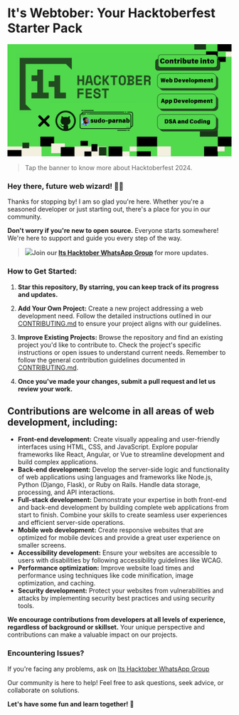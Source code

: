 # **It's Webtober: Your Hacktoberfest Starter Pack**

<a href="https://hacktoberfest.com/" ><img src="Its-hacktober Banner.png" ></a>

> Tap the banner to know more about Hacktoberfest 2024.


### Hey there, future web wizard! 🧙‍♂️

Thanks for stopping by! I am so glad you're here. Whether you're a seasoned developer or just starting out, there's a place for you in our community.

**Don't worry if you're new to open source.** Everyone starts somewhere! We're here to support and guide you every step of the way. 

>  <a href="https://chat.whatsapp.com/HfqDn52yy6l8T2d6fL0hKU" ></a><img src="https://logos-world.net/wp-content/uploads/2020/05/Logo-WhatsApp.png" width="22px" >**Join our [Its Hacktober WhatsApp Group](https://chat.whatsapp.com/HfqDn52yy6l8T2d6fL0hKU) for more updates.**</a>

### **How to Get Started:**

1. **Star this repository, By starring, you can keep track of its progress and updates.**
   
2. **Add Your Own Project:** Create a new project addressing a web development need. Follow the detailed instructions outlined in our [CONTRIBUTING.md](CONTRIBUTING.md) to ensure your project aligns with our guidelines.

3. **Improve Existing Projects:**  Browse the repository and find an existing project you'd like to contribute to. Check the project's specific instructions or open issues to understand current needs. Remember to follow the general contribution guidelines documented in [CONTRIBUTING.md](CONTRIBUTING.md).

4. **Once you've made your changes, submit a pull request and let us review your work.**

## **Contributions are welcome in all areas of web development, including:**

* **Front-end development:** Create visually appealing and user-friendly interfaces using HTML, CSS, and JavaScript. Explore popular frameworks like React, Angular, or Vue to streamline development and build complex applications.
* **Back-end development:** Develop the server-side logic and functionality of web applications using languages and frameworks like Node.js, Python (Django, Flask), or Ruby on Rails. Handle data storage, processing, and API interactions.
* **Full-stack development:** Demonstrate your expertise in both front-end and back-end development by building complete web applications from start to finish. Combine your skills to create seamless user experiences and efficient server-side operations.
* **Mobile web development:** Create responsive websites that are optimized for mobile devices and provide a great user experience on smaller screens.
* **Accessibility development:** Ensure your websites are accessible to users with disabilities by following accessibility guidelines like WCAG.
* **Performance optimization:** Improve website load times and performance using techniques like code minification, image optimization, and caching.
* **Security development:** Protect your websites from vulnerabilities and attacks by implementing security best practices and using security tools.

**We encourage contributions from developers at all levels of experience, regardless of background or skillset.** Your unique perspective and contributions can make a valuable impact on our projects.

### **Encountering Issues?**

If you're facing any problems, ask on [Its Hacktober WhatsApp Group](https://chat.whatsapp.com/HfqDn52yy6l8T2d6fL0hKU)

Our community is here to help! Feel free to ask questions, seek advice, or collaborate on solutions.

**Let's have some fun and learn together!** 🎉
